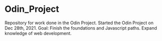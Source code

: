 # Odin_Project
Repository for work done in the Odin Project.
Started the Odin Project on Dec 28th, 2021.
Goal: Finish the foundations and Javascript paths. Expand knowledge of web development.
